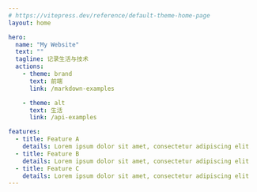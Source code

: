 ```yaml
---
# https://vitepress.dev/reference/default-theme-home-page
layout: home

hero:
  name: "My Website"
  text: ""
  tagline: 记录生活与技术
  actions:
    - theme: brand
      text: 前端
      link: /markdown-examples

    - theme: alt
      text: 生活
      link: /api-examples

features:
  - title: Feature A
    details: Lorem ipsum dolor sit amet, consectetur adipiscing elit
  - title: Feature B
    details: Lorem ipsum dolor sit amet, consectetur adipiscing elit
  - title: Feature C
    details: Lorem ipsum dolor sit amet, consectetur adipiscing elit
---
```


